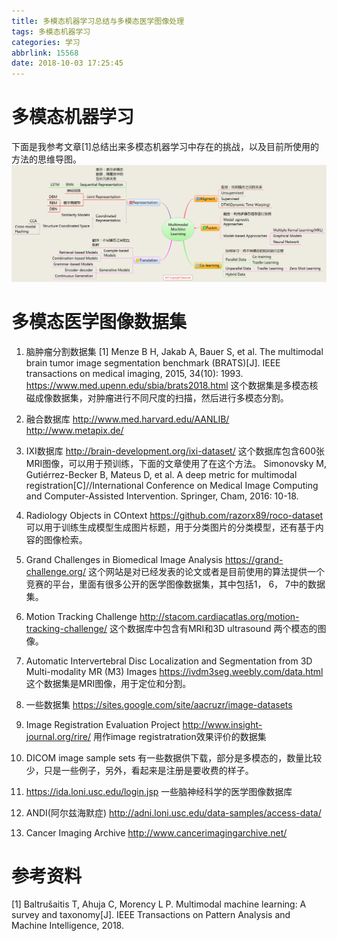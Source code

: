 ```yaml
---
title: 多模态机器学习总结与多模态医学图像处理
tags: 多模态机器学习
categories: 学习
abbrlink: 15568
date: 2018-10-03 17:25:45
---
```

# 多模态机器学习
下面是我参考文章[1]总结出来多模态机器学习中存在的挑战，以及目前所使用的方法的思维导图。
![](https://raw.githubusercontent.com/hjyai94/Blog/master/source/uploads/Multimodal%20Machine%20Learning.gif)

# 多模态医学图像数据集
1. 脑肿瘤分割数据集
[1] Menze B H, Jakab A, Bauer S, et al. The multimodal brain tumor image segmentation benchmark (BRATS)[J]. IEEE transactions on medical imaging, 2015, 34(10): 1993.
https://www.med.upenn.edu/sbia/brats2018.html
这个数据集是多模态核磁成像数据集，对肿瘤进行不同尺度的扫描，然后进行多模态分割。

2. 融合数据库
http://www.med.harvard.edu/AANLIB/
http://www.metapix.de/

3. IXI数据库
http://brain-development.org/ixi-dataset/
这个数据库包含600张MRI图像，可以用于预训练，下面的文章使用了在这个方法。
Simonovsky M, Gutiérrez-Becker B, Mateus D, et al. A deep metric for multimodal registration[C]//International Conference on Medical Image Computing and Computer-Assisted Intervention. Springer, Cham, 2016: 10-18.

4. Radiology Objects in COntext
https://github.com/razorx89/roco-dataset
可以用于训练生成模型生成图片标题，用于分类图片的分类模型，还有基于内容的图像检索。

5. Grand Challenges in Biomedical Image Analysis
https://grand-challenge.org/
这个网站是对已经发表的论文或者是目前使用的算法提供一个竞赛的平台，里面有很多公开的医学图像数据集，其中包括1， 6， 7中的数据集。

6. Motion Tracking Challenge
http://stacom.cardiacatlas.org/motion-tracking-challenge/
这个数据库中包含有MRI和3D ultrasound 两个模态的图像。

7. ​Automatic Intervertebral Disc Localization and Segmentation from 3D Multi-modality MR (M3) Images 
https://ivdm3seg.weebly.com/data.html
这个数据集是MRI图像，用于定位和分割。

8. 一些数据集
https://sites.google.com/site/aacruzr/image-datasets

9. Image Registration Evaluation Project
http://www.insight-journal.org/rire/
用作image registratration效果评价的数据集

10. DICOM image sample sets
有一些数据供下载，部分是多模态的，数量比较少，只是一些例子，另外，看起来是注册是要收费的样子。

11. https://ida.loni.usc.edu/login.jsp
一些脑神经科学的医学图像数据库

12. ANDI(阿尔兹海默症)
http://adni.loni.usc.edu/data-samples/access-data/

13. Cancer Imaging Archive
http://www.cancerimagingarchive.net/

# 参考资料
[1] Baltrušaitis T, Ahuja C, Morency L P. Multimodal machine learning: A survey and taxonomy[J]. IEEE Transactions on Pattern Analysis and Machine Intelligence, 2018.



